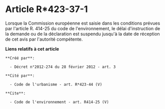 # Article R*423-37-1

Lorsque la Commission européenne est saisie dans les conditions prévues par l'article R. 414-25 du code de l'environnement,
le délai d'instruction de la demande ou de la déclaration est suspendu jusqu'à la date de réception de cet avis par
l'autorité compétente.

**Liens relatifs à cet article**

	**Créé par**:

	  - Décret n°2012-274 du 28 février 2012 - art. 3

	**Cité par**:

	  - Code de l'urbanisme - art. R*423-44 (V)

	**Cite**:

	  - Code de l'environnement - art. R414-25 (V)
